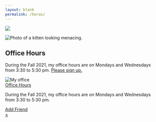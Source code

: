 ```yaml
---
layout: blank
permalink: /horas/
---
```



![](https://images.metmuseum.org/CRDImages/dp/original/DP820349.jpg)

<img src="https://images.metmuseum.org/CRDImages/dp/original/DP820349.jpg" class="db w-100 br2 br--top" alt="Photo of a kitten looking menacing.">

<article class="center mw5 mw6-ns hidden ba mv4">
  <h1 class="f4 bg-near-black white mv0 pv2 ph3">Office Hours</h1>
  <div class="pa3 bt">
    <p class="f3 f4-ns lh-copy measure mv0">
      During the Fall 2021, my office hours are on Mondays and Wednesdays from 3:30 to 5:30 pm. 
    <a href="https://calendly.com/dhcg">Please sign up.</a> 
    </p>
  </div>
</article>


<section class="tc pa3 pa5-ns">
  <article class="hide-child relative ba b--black-20 mw5 center">
    <img src="https://images.metmuseum.org/CRDImages/dp/original/DP820349.jpg" class="db w-80" alt="My office" />
    <div class="pa2 bt b--black-20">
      <a class="f3 db link black grey" href="#">Office Hours</a>
      <p class="f4 gray mv1">During the Fall 2021, my office hours are on Mondays and Wednesdays from 3:30 to 5:30 pm.</p>
      <a class="link tc ph3 pv1 db bg-animate bg-dark-blue hover-bg-blue white f6 br1" href="#">Add Friend</a>
    </div>
    <a class="child absolute top-1 right-1 ba bw1 black-40 grow no-underline br-100 w1 h1 pa2 lh-solid b" href="#">×</a>
  </article>
</section>
